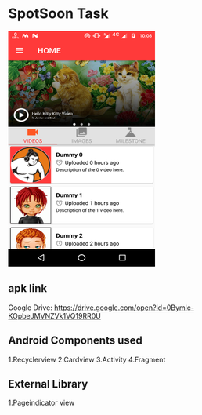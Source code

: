 # SpotSoon Task
<img src="https://github.com/prakashbalab24/poc-layout/blob/master/Screenshot_20170613-100855.png" 
alt="alt text" width="300" height="480">

## apk link
Google Drive: https://drive.google.com/open?id=0Bymlc-KOpbeJMVNZVk1VQ19RR0U

## Android Components used
1.Recyclerview
2.Cardview
3.Activity
4.Fragment

## External Library 
1.Pageindicator view

